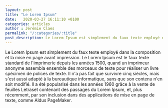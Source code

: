 ```yaml
---
layout: post
title: "Le Lorem Ipsum"
date:   2020-03-27 16:11:10 +0100
categories: articles
author : Jérémie Claes
permalink: "/:categories/:title"
post_description: Le Lorem Ipsum est simplement du faux texte employé dans la composition et la mise en page avant impression. Le Lorem Ipsum est le faux texte standard.
---
```

<!--
on peu crée ces propres variables comme ici avec "l'auteur"
frontmatter in yalm
categories: URL DE LA categories  
Par défaut il prends le nom du fichier comme nom pour l'article
-->

Le Lorem Ipsum est simplement du faux texte employé dans la composition et la mise en page avant impression. Le Lorem Ipsum est le faux texte standard de l'imprimerie depuis les années 1500, quand un imprimeur anonyme assembla ensemble des morceaux de texte pour réaliser un livre spécimen de polices de texte. Il n'a pas fait que survivre cinq siècles, mais s'est aussi adapté à la bureautique informatique, sans que son contenu n'en soit modifié. Il a été popularisé dans les années 1960 grâce à la vente de feuilles Letraset contenant des passages du Lorem Ipsum, et, plus récemment, par son inclusion dans des applications de mise en page de texte, comme Aldus PageMaker.
